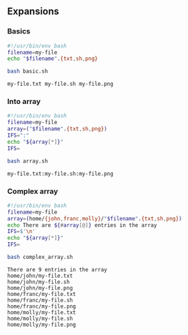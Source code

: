 ## Expansions
### Basics

```bash
#!/usr/bin/env bash
filename=my-file
echo "$filename".{txt,sh,png}
```
```bash
bash basic.sh
```
```
my-file.txt my-file.sh my-file.png
```
### Into array

```bash
#!/usr/bin/env bash
filename=my-file
array=("$filename".{txt,sh,png})
IFS=":"
echo "${array[*]}"
IFS=
```
```bash
bash array.sh
```
```
my-file.txt:my-file.sh:my-file.png
```
### Complex array

```bash
#!/usr/bin/env bash
filename=my-file
array=(home/{john,franc,molly}/"$filename".{txt,sh,png})
echo There are ${#array[@]} entries in the array
IFS=$'\n'
echo "${array[*]}"
IFS=
```
```bash
bash complex_array.sh
```
```
There are 9 entries in the array
home/john/my-file.txt
home/john/my-file.sh
home/john/my-file.png
home/franc/my-file.txt
home/franc/my-file.sh
home/franc/my-file.png
home/molly/my-file.txt
home/molly/my-file.sh
home/molly/my-file.png
```
